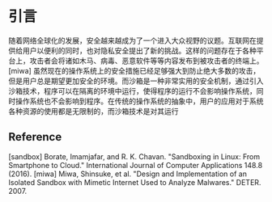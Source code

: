 # 引言

随着网络全球化的发展，安全越来越成为了一个进入大众视野的议题。互联网在提供给用户以便利的同时，也对隐私安全提出了新的挑战。这样的问题存在于各种平台上，攻击者会将诸如木马、病毒、恶意软件等等内容发布到被攻击者的终端上。[miwa] 虽然现在的操作系统上的安全措施已经足够强大到防止绝大多数的攻击，但是用户总是期望更加安全的环境。而沙箱是一种非常实用的安全机制，通过引入沙箱技术，程序可以在隔离的环境中运行，使得程序的运行不会影响操作系统，同时操作系统也不会影响到程序。在传统的操作系统的抽象中，用户的应用对于系统各种资源的使用都是无限制的，而沙箱技术是对其运行

## Reference

[sandbox] Borate, Imamjafar, and R. K. Chavan. "Sandboxing in Linux: From Smartphone to Cloud." International Journal of Computer Applications 148.8 (2016).
[miwa] Miwa, Shinsuke, et al. "Design and Implementation of an Isolated Sandbox with Mimetic Internet Used to Analyze Malwares." DETER. 2007.
